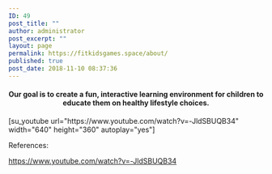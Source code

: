 ```yaml
---
ID: 49
post_title: ""
author: administrator
post_excerpt: ""
layout: page
permalink: https://fitkidsgames.space/about/
published: true
post_date: 2018-11-10 08:37:36
---
```

<h4 style="text-align: center;">Our goal is to create a fun, interactive learning environment for children to educate them on healthy lifestyle choices.</h4>
[su_youtube url="https://www.youtube.com/watch?v=-JldSBUQB34" width="640" height="360" autoplay="yes"]

References:

<a href="https://www.youtube.com/watch?v=-JldSBUQB34">https://www.youtube.com/watch?v=-JldSBUQB34</a>